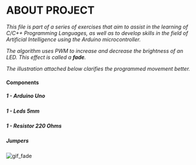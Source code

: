# ABOUT PROJECT

*This file is part of a series of exercises that aim to assist in the learning of C/C++ Programming Languages, as well as to develop skills in the field of Artificial Intelligence using the Arduino microcontroller.*

*The algorithm uses PWM to increase and decrease the brightness of an LED. This effect is called a __fade__.*

*The illustration attached below clarifies the programmed movement better.*

#### Components
  ##### 1 - Arduino Uno
  ##### 1 - Leds 5mm
  ##### 1 - Resistor 220 Ohms
  ##### Jumpers
  
  ![gif_fade](https://user-images.githubusercontent.com/97117365/194760149-3ca35e28-062e-4e89-a99b-4b5398c2a4e0.gif)
